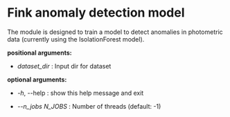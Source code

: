 # Fink anomaly detection model
The module is designed to train a model to detect anomalies in photometric data (currently using the IsolationForest model).

**positional arguments:**

  * _dataset_dir_      : Input dir for dataset

**optional arguments:**

  * _-h_, --help       : show this help message and exit
  
  * _--n_jobs N_JOBS_  : Number of threads (default: -1)
